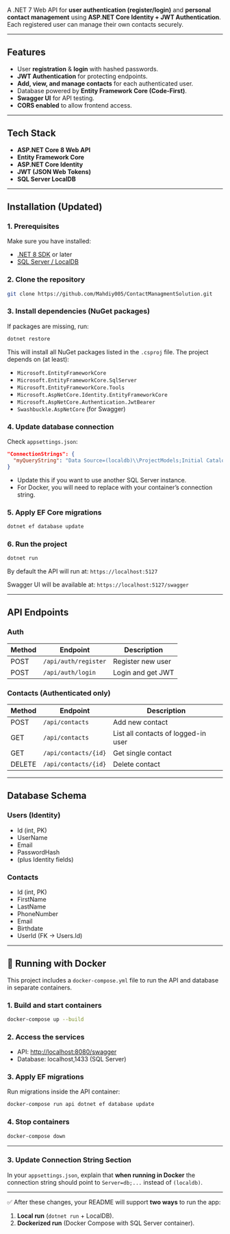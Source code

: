 


A .NET 7 Web API for **user authentication (register/login)** and **personal contact management** using **ASP.NET Core Identity + JWT Authentication**.  
Each registered user can manage their own contacts securely.

---

##  Features
- User **registration** & **login** with hashed passwords.
- **JWT Authentication** for protecting endpoints.
- **Add, view, and manage contacts** for each authenticated user.
- Database powered by **Entity Framework Core (Code-First)**.
- **Swagger UI** for API testing.
- **CORS enabled** to allow frontend access.

---

##  Tech Stack
- **ASP.NET Core 8 Web API**
- **Entity Framework Core**
- **ASP.NET Core Identity**
- **JWT (JSON Web Tokens)**
- **SQL Server LocalDB**

---



##  Installation (Updated)

### 1. Prerequisites

Make sure you have installed:

* [.NET 8 SDK](https://dotnet.microsoft.com/download/dotnet/8.0) or later
* [SQL Server / LocalDB](https://learn.microsoft.com/en-us/sql/database-engine/configure-windows/sql-server-express-localdb)



### 2. Clone the repository

```bash
git clone https://github.com/Mahdiy005/ContactManagmentSolution.git
```


### 3. Install dependencies (NuGet packages)

If packages are missing, run:

```bash
dotnet restore
```

This will install all NuGet packages listed in the `.csproj` file.
The project depends on (at least):

* `Microsoft.EntityFrameworkCore`
* `Microsoft.EntityFrameworkCore.SqlServer`
* `Microsoft.EntityFrameworkCore.Tools`
* `Microsoft.AspNetCore.Identity.EntityFrameworkCore`
* `Microsoft.AspNetCore.Authentication.JwtBearer`
* `Swashbuckle.AspNetCore` (for Swagger)



### 4. Update database connection

Check `appsettings.json`:

```json
"ConnectionStrings": {
  "myQueryString": "Data Source=(localdb)\\ProjectModels;Initial Catalog=ContactDB;Integrated Security=True;Encrypt=False"
}
```

* Update this if you want to use another SQL Server instance.
* For Docker, you will need to replace with your container’s connection string.


### 5. Apply EF Core migrations

```bash
dotnet ef database update
```



### 6. Run the project

```bash
dotnet run
```

By default the API will run at:
 `https://localhost:5127`

Swagger UI will be available at:
 `https://localhost:5127/swagger`



---

##  API Endpoints

###  Auth

| Method | Endpoint             | Description       |
| ------ | -------------------- | ----------------- |
| POST   | `/api/auth/register` | Register new user |
| POST   | `/api/auth/login`    | Login and get JWT |

###  Contacts (Authenticated only)

| Method | Endpoint             | Description                         |
| ------ | -------------------- | ----------------------------------- |
| POST   | `/api/contacts`      | Add new contact                     |
| GET    | `/api/contacts`      | List all contacts of logged-in user |
| GET    | `/api/contacts/{id}` | Get single contact                  |
| DELETE | `/api/contacts/{id}` | Delete contact                      |

---

##  Database Schema

### Users (Identity)

* Id (int, PK)
* UserName
* Email
* PasswordHash
* (plus Identity fields)

### Contacts

* Id (int, PK)
* FirstName
* LastName
* PhoneNumber
* Email
* Birthdate
* UserId (FK → Users.Id)

---



## 🐳 Running with Docker

This project includes a `docker-compose.yml` file to run the API and database in separate containers.

### 1. Build and start containers
```bash
docker-compose up --build
````

### 2. Access the services

* API: [http://localhost:8080/swagger](http://localhost:8080/swagger)
* Database: localhost,1433 (SQL Server)

### 3. Apply EF migrations

Run migrations inside the API container:

```bash
docker-compose run api dotnet ef database update
```

### 4. Stop containers

```bash
docker-compose down
```



---

### 3. **Update Connection String Section**
In your `appsettings.json`, explain that **when running in Docker** the connection string should point to `Server=db;...` instead of `(localdb)`.

---

✅ After these changes, your README will support **two ways** to run the app:  
1. **Local run** (`dotnet run` + LocalDB).  
2. **Dockerized run** (Docker Compose with SQL Server container).  





